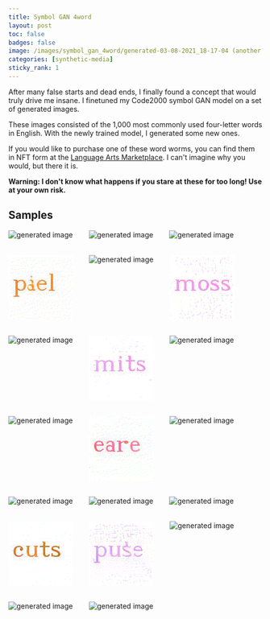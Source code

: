 ```yaml
---
title: Symbol GAN 4word
layout: post
toc: false
badges: false
image: /images/symbol_gan_4word/generated-03-08-2021_18-17-04 (another copy).gif
categories: [synthetic-media]
sticky_rank: 1
---
```


After many false starts and dead ends, I finally found a concept that would truly drive me insane. I finetuned my Code2000 symbol GAN model on a set of generated images.

These images consisted of the 1,000 most commonly used four-letter words in English. With the newly trained model, I generated some new ones.

If you would like to purchase one of these word worms, you can find them in NFT form at the [Language Arts Marketplace](https://opensea.io/collection/language-arts). I can't imagine why you would, but there it is.

**Warning: I don't know what happens if you stare at these for too long! Use at your own risk.**



## Samples
<div style="display: flex; flex-flow: wrap; gap: 2rem">
<img src="/images/symbol_gan_4word/generated-03-08-2021_18-17-04 (another copy).gif" alt="generated image"> <img src="/images/symbol_gan_4word/generated-03-08-2021_18-16-17 (another copy).gif" alt="generated image"> <img src="/images/symbol_gan_4word/generated-03-08-2021_18-19-01 (copy).gif" alt="generated image"> <img src="/images/symbol_gan_4word/generated-03-08-2021_18-16-39 (another copy).gif" alt="generated image"> <img src="/images/symbol_gan_4word/generated-03-08-2021_18-18-00 (another copy).gif" alt="generated image"> <img src="/images/symbol_gan_4word/generated-03-08-2021_18-17-27 (another copy).gif" alt="generated image"> <img src="/images/symbol_gan_4word/generated-03-08-2021_18-18-30.gif" alt="generated image"> <img src="/images/symbol_gan_4word/generated-03-01-2021_14-52-32 (another copy).gif" alt="generated image"> <img src="/images/symbol_gan_4word/generated-03-08-2021_18-18-11 (another copy).gif" alt="generated image"> <img src="/images/symbol_gan_4word/generated-02-28-2021_21-27-58 (copy).gif" alt="generated image"> <img src="/images/symbol_gan_4word/generated-02-28-2021_08-22-05 (copy).gif" alt="generated image"> <img src="/images/symbol_gan_4word/generated-03-08-2021_18-17-48 (another copy).gif" alt="generated image"> <img src="/images/symbol_gan_4word/generated-03-08-2021_18-18-51.gif" alt="generated image"> <img src="/images/symbol_gan_4word/generated-03-08-2021_18-19-14.gif" alt="generated image"> <img src="/images/symbol_gan_4word/generated-03-08-2021_18-17-16 (another copy).gif" alt="generated image"> <img src="/images/symbol_gan_4word/generated-03-08-2021_18-16-52 (another copy).gif" alt="generated image"> <img src="/images/symbol_gan_4word/generated-03-01-2021_14-51-52 (another copy).gif" alt="generated image"> <img src="/images/symbol_gan_4word/generated-03-08-2021_18-16-28 (another copy).gif" alt="generated image"> <img src="/images/symbol_gan_4word/generated-03-01-2021_23-00-06 (another copy).gif" alt="generated image"> <img src="/images/symbol_gan_4word/generated-03-08-2021_18-18-41 (copy).gif" alt="generated image">
</div>
            
